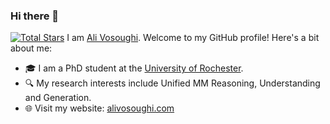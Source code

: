 ### Hi there 👋
[![Total Stars](https://img.shields.io/github/stars/ali-vosoughi?affiliations=COLLABORATOR&style=social)](https://github.com/ali-vosoughi)
I am [Ali Vosoughi](https://alivosoughi.com). Welcome to my GitHub profile! Here's a bit about me:
- 🎓 I am a PhD student at the [University of Rochester](https://www.rochester.edu/).
- 🔍 My research interests include Unified MM Reasoning, Understanding and Generation.
- 🌐 Visit my website: [alivosoughi.com](https://alivosoughi.com)
<!--
**ali-vosoughi/ali-vosoughi** is a ✨ _special_ ✨ repository because its `README.md` (this file) appears on your GitHub profile.
Here are some ideas to get you started:
- 🔭 I'm currently working on ...
- 🌱 I'm currently learning ...
- 👯 I'm looking to collaborate on ...
- 🤔 I'm looking for help with ...
- 💬 Ask me about ...
- 📫 How to reach me: ...
- 😄 Pronouns: ...
- ⚡ Fun fact: ...
-->

